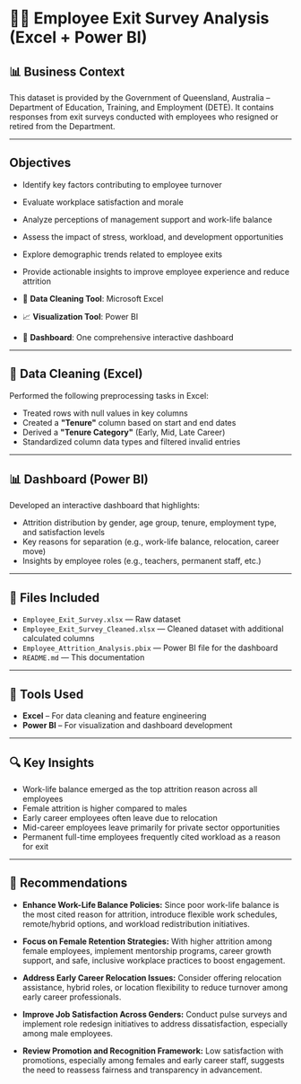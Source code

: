 # 🧑‍💼 Employee Exit Survey Analysis (Excel + Power BI)

## 📊 Business Context

This dataset is provided by the Government of Queensland, Australia – Department of Education, Training, and Employment (DETE). It contains responses from exit surveys conducted with employees who resigned or retired from the Department.

---

## Objectives

- Identify key factors contributing to employee turnover
- Evaluate workplace satisfaction and morale
- Analyze perceptions of management support and work-life balance
- Assess the impact of stress, workload, and development opportunities
- Explore demographic trends related to employee exits
- Provide actionable insights to improve employee experience and reduce attrition


- 🔧 **Data Cleaning Tool**: Microsoft Excel  
- 📈 **Visualization Tool**: Power BI  
- 📁 **Dashboard**: One comprehensive interactive dashboard

---

## 🧹 Data Cleaning (Excel)

Performed the following preprocessing tasks in Excel:
- Treated rows with null values in key columns
- Created a **"Tenure"** column based on start and end dates
- Derived a **"Tenure Category"** (Early, Mid, Late Career)
- Standardized column data types and filtered invalid entries

---

## 📊 Dashboard (Power BI)

Developed an interactive dashboard that highlights:
- Attrition distribution by gender, age group, tenure, employment type, and satisfaction levels
- Key reasons for separation (e.g., work-life balance, relocation, career move)
- Insights by employee roles (e.g., teachers, permanent staff, etc.)

---

## 📁 Files Included

- `Employee_Exit_Survey.xlsx` — Raw dataset
- `Employee_Exit_Survey_Cleaned.xlsx` — Cleaned dataset with additional calculated columns  
- `Employee_Attrition_Analysis.pbix` — Power BI file for the dashboard  
- `README.md` — This documentation

---

## 🧠 Tools Used

- **Excel** – For data cleaning and feature engineering  
- **Power BI** – For visualization and dashboard development

---

## 🔍 Key Insights

- Work-life balance emerged as the top attrition reason across all employees
- Female attrition is higher compared to males
- Early career employees often leave due to relocation
- Mid-career employees leave primarily for private sector opportunities
- Permanent full-time employees frequently cited workload as a reason for exit

---

## 📌 Recommendations

- **Enhance Work-Life Balance Policies:**
  Since poor work-life balance is the most cited reason for attrition, introduce flexible work schedules, remote/hybrid options, and workload redistribution initiatives.

- **Focus on Female Retention Strategies:**
  With higher attrition among female employees, implement mentorship programs, career growth support, and safe, inclusive workplace practices to boost engagement.

- **Address Early Career Relocation Issues:**
  Consider offering relocation assistance, hybrid roles, or location flexibility to reduce turnover among early career professionals.

- **Improve Job Satisfaction Across Genders:**
  Conduct pulse surveys and implement role redesign initiatives to address dissatisfaction, especially among male employees.

- **Review Promotion and Recognition Framework:**
  Low satisfaction with promotions, especially among females and early career staff, suggests the need to reassess fairness and transparency in advancement.

